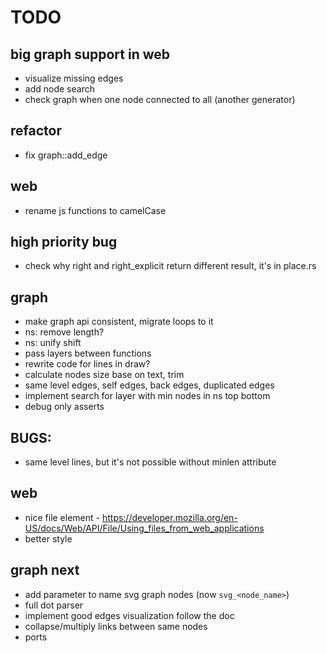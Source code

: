 # TODO
## big graph support in web
* visualize missing edges
* add node search
* check graph when one node connected to all (another generator)

## refactor
* fix graph::add_edge

## web
* rename js functions to camelCase

## high priority bug
* check why right and right_explicit return different result, it's in place.rs

## graph
* make graph api consistent, migrate loops to it
* ns: remove length?
* ns: unify shift
* pass layers between functions
* rewrite code for lines in draw?
* calculate nodes size base on text, trim 
* same level edges, self edges, back edges, duplicated edges
* implement search for layer with min nodes in ns top bottom 
* debug only asserts

## BUGS:
* same level lines, but it's not possible without minlen attribute

## web
* nice file element - https://developer.mozilla.org/en-US/docs/Web/API/File/Using_files_from_web_applications
* better style

## graph next
* add parameter to name svg graph nodes (now `svg_<node_name>`)
* full dot parser
* implement good edges visualization follow the doc
* collapse/multiply links between same nodes
* ports